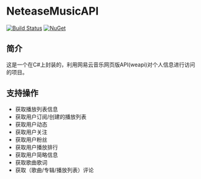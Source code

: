 # NeteaseMusicAPI
[![Build Status](https://travis-ci.org/hxdnshx/NeteaseMusicAPI.svg?branch=master)](https://travis-ci.org/hxdnshx/NeteaseMusicAPI) 
[![NuGet](https://img.shields.io/nuget/v/NeteaseMusicAPI.svg)](https://www.nuget.org/packages/NeteaseMusicAPI/)
## 简介
这是一个在C#上封装的，利用网易云音乐网页版API(weapi)对个人信息进行访问的项目。

## 支持操作
- 获取播放列表信息
- 获取用户订阅/创建的播放列表
- 获取用户动态
- 获取用户关注
- 获取用户粉丝
- 获取用户播放排行
- 获取用户简略信息
- 获取歌曲歌词
- 获取（歌曲/专辑/播放列表）评论
